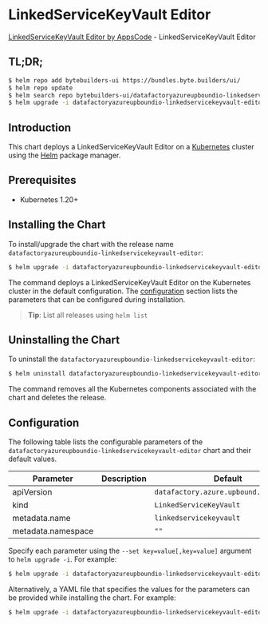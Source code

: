 # LinkedServiceKeyVault Editor

[LinkedServiceKeyVault Editor by AppsCode](https://byte.builders) - LinkedServiceKeyVault Editor

## TL;DR;

```bash
$ helm repo add bytebuilders-ui https://bundles.byte.builders/ui/
$ helm repo update
$ helm search repo bytebuilders-ui/datafactoryazureupboundio-linkedservicekeyvault-editor --version=v0.4.18
$ helm upgrade -i datafactoryazureupboundio-linkedservicekeyvault-editor bytebuilders-ui/datafactoryazureupboundio-linkedservicekeyvault-editor -n default --create-namespace --version=v0.4.18
```

## Introduction

This chart deploys a LinkedServiceKeyVault Editor on a [Kubernetes](http://kubernetes.io) cluster using the [Helm](https://helm.sh) package manager.

## Prerequisites

- Kubernetes 1.20+

## Installing the Chart

To install/upgrade the chart with the release name `datafactoryazureupboundio-linkedservicekeyvault-editor`:

```bash
$ helm upgrade -i datafactoryazureupboundio-linkedservicekeyvault-editor bytebuilders-ui/datafactoryazureupboundio-linkedservicekeyvault-editor -n default --create-namespace --version=v0.4.18
```

The command deploys a LinkedServiceKeyVault Editor on the Kubernetes cluster in the default configuration. The [configuration](#configuration) section lists the parameters that can be configured during installation.

> **Tip**: List all releases using `helm list`

## Uninstalling the Chart

To uninstall the `datafactoryazureupboundio-linkedservicekeyvault-editor`:

```bash
$ helm uninstall datafactoryazureupboundio-linkedservicekeyvault-editor -n default
```

The command removes all the Kubernetes components associated with the chart and deletes the release.

## Configuration

The following table lists the configurable parameters of the `datafactoryazureupboundio-linkedservicekeyvault-editor` chart and their default values.

|     Parameter      | Description |                      Default                      |
|--------------------|-------------|---------------------------------------------------|
| apiVersion         |             | <code>datafactory.azure.upbound.io/v1beta1</code> |
| kind               |             | <code>LinkedServiceKeyVault</code>                |
| metadata.name      |             | <code>linkedservicekeyvault</code>                |
| metadata.namespace |             | <code>""</code>                                   |


Specify each parameter using the `--set key=value[,key=value]` argument to `helm upgrade -i`. For example:

```bash
$ helm upgrade -i datafactoryazureupboundio-linkedservicekeyvault-editor bytebuilders-ui/datafactoryazureupboundio-linkedservicekeyvault-editor -n default --create-namespace --version=v0.4.18 --set apiVersion=datafactory.azure.upbound.io/v1beta1
```

Alternatively, a YAML file that specifies the values for the parameters can be provided while
installing the chart. For example:

```bash
$ helm upgrade -i datafactoryazureupboundio-linkedservicekeyvault-editor bytebuilders-ui/datafactoryazureupboundio-linkedservicekeyvault-editor -n default --create-namespace --version=v0.4.18 --values values.yaml
```
